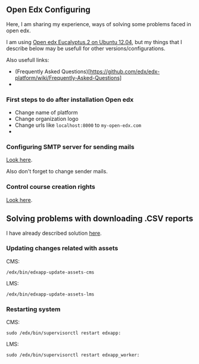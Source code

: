 ## Open Edx Configuring
Here, I am sharing my experience, ways of solving some problems faced in open edx.

I am using [Open edx Eucalyptus.2 on Ubuntu 12.04](https://openedx.atlassian.net/wiki/display/OpenOPS/Native+Open+edX+Ubuntu+12.04+64+bit+Installation), but my things that I describe below may be usefull for other versions/configurations. 

Also usefull links:
* (Frequently Asked Questions)[https://github.com/edx/edx-platform/wiki/Frequently-Asked-Questions]
* 

### First steps to do after installation Open edx
* Change name of platform
* Change organization logo
* Change urls like `localhost:8000` to `my-open-edx.com`
* 

### Configuring SMTP server for sending mails
[Look here](https://openedx.atlassian.net/wiki/display/OpenOPS/How+to+make+SMTP+work+in+your+Open+EdX+fullstack+instance).

Also don't forget to change sender mails.

### Control course creation rights

[Look here](https://github.com/edx/edx-platform/wiki/Controlling-course-creation-rights).

## Solving problems with downloading .CSV reports
I have already described solution [here](https://groups.google.com/d/msg/edx-code/rTI8WO9q4f0/Mi8gmDNZAQAJ). 


### Updating changes related with assets
CMS:
```
/edx/bin/edxapp-update-assets-cms
```
LMS:
```
/edx/bin/edxapp-update-assets-lms
```

### Restarting system
CMS:
```
sudo /edx/bin/supervisorctl restart edxapp:
```
LMS:
```
sudo /edx/bin/supervisorctl restart edxapp_worker:
```
